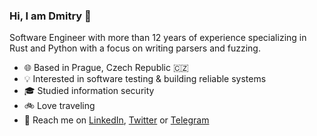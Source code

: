 ### Hi, I am Dmitry 👋

Software Engineer with more than 12 years of experience specializing in Rust and Python with a focus on writing parsers and fuzzing.

- 🌐 Based in Prague, Czech Republic 🇨🇿
- 💡 Interested in software testing & building reliable systems
- 🎓 Studied information security
- 🚲 Love traveling
- 👋 Reach me on [LinkedIn](https://www.linkedin.com/in/dmitry-dygalo/), [Twitter](https://twitter.com/Stranger6667) or [Telegram](https://t.me/Stranger6667)
